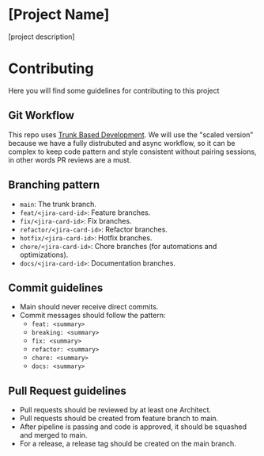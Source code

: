 # [Project Name]
[project description]

# Contributing
Here you will find some guidelines for contributing to this project

## Git Workflow
This repo uses [Trunk Based Development](https://trunkbaseddevelopment.com/#scaled-trunk-based-development). We will use the "scaled version" because we have a fully distrubuted and async workflow, so it can be complex to keep code pattern and style consistent without pairing sessions, in other words PR reviews are a must.

## Branching pattern
- `main`: The trunk branch.
- `feat/<jira-card-id>`: Feature branches.
- `fix/<jira-card-id>`: Fix branches.
- `refactor/<jira-card-id>`: Refactor branches.
- `hotfix/<jira-card-id>`: Hotfix branches.
- `chore/<jira-card-id>`: Chore branches (for automations and optimizations).
- `docs/<jira-card-id>`: Documentation branches.

## Commit guidelines

- Main should never receive direct commits.
- Commit messages should follow the pattern:
    - `feat: <summary>`
    - `breaking: <summary>`
    - `fix: <summary>`
    - `refactor: <summary>`
    - `chore: <summary>`
    - `docs: <summary>`

## Pull Request guidelines
- Pull requests should be reviewed by at least one Architect.
- Pull requests should be created from feature branch to main.
- After pipeline is passing and code is approved, it should be squashed and merged to main.
- For a release, a release tag should be created on the main branch.
